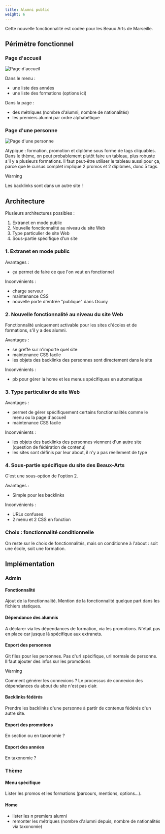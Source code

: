 ```yaml
---
title: Alumni public
weight: 6
---
```


Cette nouvelle fonctionnalité est codée pour les Beaux Arts de Marseille.

## Périmètre fonctionnel

### Page d'accueil

![Page d'accueil](home.png)

Dans le menu :
- une liste des années
- une liste des formations (options ici)


Dans la page :
- des métriques (nombre d'alumni, nombre de nationalités)
- les premiers alumni par ordre alphabétique

### Page d'une personne

![Page d'une personne](person.png)

Atypique : formation, promotion et diplôme sous forme de tags cliquables.
Dans le thème, on peut probablement plutôt faire un tableau, plus robuste s'il y a plusieurs formations.
Il faut peut-être utiliser le tableau aussi pour ça, parce que le cursus complet implique 2 promos et 2 diplômes, donc 5 tags.


> [!WARNING]
> Les backlinks sont dans un autre site !

## Architecture

Plusieurs architectures possibles :
1. Extranet en mode public
2. Nouvelle fonctionnalité au niveau du site Web
3. Type particulier de site Web
4. Sous-partie spécifique d'un site

### 1. Extranet en mode public

Avantages :
- ça permet de faire ce que l'on veut en fonctionnel

Inconvénients :
- charge serveur
- maintenance CSS
- nouvelle porte d'entrée "publique" dans Osuny

### 2. Nouvelle fonctionnalité au niveau du site Web

Fonctionnalité uniquement activable pour les sites d'écoles et de formations, s'il y a des alumni.


Avantages :
- se greffe sur n'importe quel site
- maintenance CSS facile
- les objets des backlinks des personnes sont directement dans le site

Inconvénients :
- pb pour gérer la home et les menus spécifiques en automatique

### 3. Type particulier de site Web

Avantages :
- permet de gérer spécifiquement certains fonctionnalités comme le menu ou la page d'accueil
- maintenance CSS facile

Inconvénients :
- les objets des backlinks des personnes viennent d'un autre site (question de fédération de contenu)
- les sites sont définis par leur about, il n'y a pas réellement de type

### 4. Sous-partie spécifique du site des Beaux-Arts

C'est une sous-option de l'option 2.


Avantages :
- Simple pour les backlinks

Inconvénients :
- URLs confuses
- 2 menu et 2 CSS en fonction

### Choix : fonctionnalité conditionnelle

On reste sur le choix de fonctionnalités, mais on conditionne à l'about : soit une école, soit une formation.

## Implémentation

### Admin

#### Fonctionnalité

Ajout de la fonctionnalité.
Mention de la fonctionnalité quelque part dans les fichiers statiques.

#### Dépendance des alumnis

A déclarer via les dépendances de formation, via les promotions. N'était pas en place car jusque là spécifique aux extranets.

#### Export des personnes

Git files pour les personnes. Pas d'url spécifique, url normale de personne.
Il faut ajouter des infos sur les promotions

> [!WARNING]
> Comment générer les connexions ? Le processus de connexion des dépendances du about du site n'est pas clair.

#### Backlinks fédérés

Prendre les backlinks d'une personne à partir de contenus fédérés d'un autre site.

#### Export des promotions

En section ou en taxonomie ?

#### Export des années

En taxonomie ?

### Thème

#### Menu spécifique

Lister les promos et les formations (parcours, mentions, options...).

#### Home

- lister les n premiers alumni
- remonter les métriques (nombre d'alumni depuis, nombre de nationalités via taxonomie)

